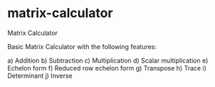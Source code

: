 # matrix-calculator
Matrix Calculator

Basic Matrix Calculator with the following features:


a) Addition
b) Subtraction
c) Multiplication
d) Scalar multiplication
e) Echelon form
f) Reduced row echelon form
g) Transpose
h) Trace
i) Determinant
j) Inverse
